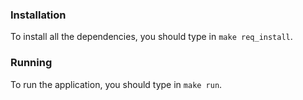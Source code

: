 ### Installation
To install all the dependencies, you should type in `make req_install`.

### Running
To run the application, you should type in `make run`.
 
